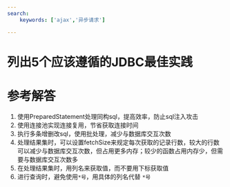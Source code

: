 ```yaml
---
search:
    keywords: ['ajax','异步请求']

---
```



# 列出5个应该遵循的JDBC最佳实践

# 参考解答

1. 使用PreparedStatement处理同构sql，提高效率，防止sql注入攻击
2. 使用连接池实现连接复用，节省获取连接时间
3. 执行多条增删改sql，使用批处理，减少与数据库交互次数
4. 处理结果集时，可以设置fetchSize来规定每次获取的记录行数，较大的行数可以减少与数据库交互次数，但占用更多内存；较少的函数占用内存少，但需要与数据库交互次数多
5. 在处理结果集时，用列名来获取值，而不要用下标获取值
6. 进行查询时，避免使用`*号`，用具体的列名代替 `*号`